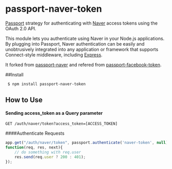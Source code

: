 # passport-naver-token
[Passport](http://passportjs.org/) strategy for authenticating with [Naver](http://www.naver.com/) access tokens using the OAuth 2.0 API.

This module lets you authenticate using Naver in your Node.js applications.
By plugging into Passport, Naver authentication can be easily and unobtrusively integrated into any application or framework that supports Connect-style middleware, including [Express](http://expressjs.com/).

It forked from [passport-naver](https://github.com/naver/passport-naver) and refered from [passport-facebook-token](https://github.com/drudge/passport-facebook-token).

##Install
```sh
 $ npm install passport-naver-token
```

## How to Use

#### Sending access_token as a Query parameter
```
GET /auth/naver/token?access_token=[ACCESS_TOKEN]
```

####Authenticate Requests
```js
app.get("/auth/naver/token", passport.authenticate('naver-token', null),
function(req, res, next){
	// do something with req.user 
    res.send(req.user ? 200 : 401);
});
```
